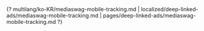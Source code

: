 {? multilang/ko-KR/mediaswag-mobile-tracking.md | localized/deep-linked-ads/mediaswag-mobile-tracking.md | pages/deep-linked-ads/mediaswag-mobile-tracking.md ?}
